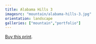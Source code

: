 ```yaml
---
title: Alabama Hills 3
imagesrc: "mountain/alabama-hills-3.jpg"
orientation: landscape
galleries: ["mountain","portfolio"]
---
```


[Buy this print](https://weshargrovephotography.square.site/product/alabama-hills-3/14).

